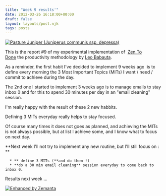 ```yaml
---
title: "Week 9 results'"
date: 2012-03-26 16:18:00+00:00
draft: false
layout: layouts/post.njk
tags: posts
---
```


[![Pasture Juniper  (Juniperus communis ssp. depressa)](http://farm4.staticflickr.com/3370/3505817487_cc88c8ce5f_m.jpg)
](http://www.flickr.com/photos/nostri-imago/3505817487/)

This is the report #9 of my experimental implementation of  [Zen To Done](http://zenhabits.net/2007/11/zen-to-done-the-simple-productivity-e-book/) the productivity methodology by [Leo Babauta](http://zenhabits.net/about/).

As a reminder, the first habit I've decided to implement 9 weeks ago  is to define every morning the 3 Most Important Topics (MITs) I want / need / commit to achieve during the day.

The 2nd one I started to implement 3 weeks ago is to manage emails to stay inbox 0 and for this to spend 30 minutes per day in an "email cleaning" session.

I'm really happy with the result of these 2 new habbits.

Defining 3 MITs everyday really helps to stay focused.

Of course many times it does not goes as planned, and achieving the MITs is not always possible, but at list I achieve some, and I know what to focus on next day.

**Next week I'll not try to implement any new routine, but I'll still focus on : **



	  * ** define 3 MITs (**and do them !)
	  * **do a 30 min email cleaning** session everyday to come back to inbox 0.

Results next week ...


[![Enhanced by Zemanta](http://img.zemanta.com/zemified_a.png?x-id=b0de51a5-386b-4d7a-ad17-96d40c159756)
](http://www.zemanta.com/)
